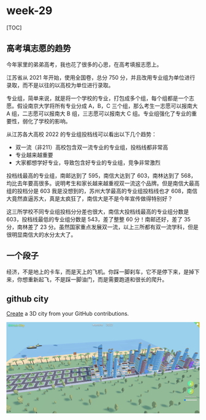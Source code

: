 # week-29

[TOC]



## 高考填志愿的趋势

今年家里的弟弟高考，我也花了很多的心思，在高考填报志愿上。

江苏省从 2021 年开始，使用全国卷，总分 750 分，并且改用专业组为单位进行录取，而不是以往的以高校为单位进行录取。

专业组，简单来说，就是将一个学校的专业，打包成多个组，每个组都是一个志愿。假设南京大学将所有专业分成 A，B，C 三个组，那么考生一志愿可以报南大 A 组，二志愿可以报南大 B 组，三志愿可以报南大 C 组。专业组强化了专业的重要性，弱化了学校的影响。

从江苏各大高校 2022 的专业组投档线可以看出以下几个趋势：

* 双一流（非211）高校包含双一流专业的专业组，投档线都非常高
* 专业越来越重要
* 大家都想学好专业，导致包含好专业的专业组，竞争非常激烈

投档线最高的专业组，南邮达到了 595，南信大达到了 603，南林达到了 568，均比去年要高很多。说明考生和家长越来越重视双一流这个品牌。但是南信大最高组的投档分是 603 我是没想到的，苏州大学最高的专业组投档线也才 608，南信大竟然直逼苏大，真是太疯狂了，南信大是不是今年宣传做得特别好？

这三所学校不同专业组投档分分差也很大，南信大投档线最高的专业组分数是 603，投档线最低的专业组分数是 543，差了整整 60 分！南邮还好，差了 35 分，南林差了 23 分。虽然国家重点发展双一流，以上三所都有双一流学科，但是很明显南信大的水分太大了。



## 一个段子

经济，不是地上的卡车，而是天上的飞机。你踩一脚刹车，它不是停下来，是掉下来，你想重新起飞，不是踩一脚油门，而是需要跑道和很长的爬升。



## github city

[Create](https://honzaap.github.io/GithubCity/) a 3D city from your GitHub contributions.

![image-20220719203014105](assets/image-20220719203014105.png)











